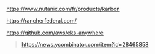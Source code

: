 https://www.nutanix.com/fr/products/karbon

https://rancherfederal.com/


https://github.com/aws/eks-anywhere
> https://news.ycombinator.com/item?id=28465858